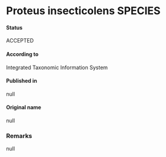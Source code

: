 Proteus insecticolens SPECIES
=======

#### Status
ACCEPTED

#### According to
Integrated Taxonomic Information System

#### Published in
null

#### Original name
null

### Remarks
null